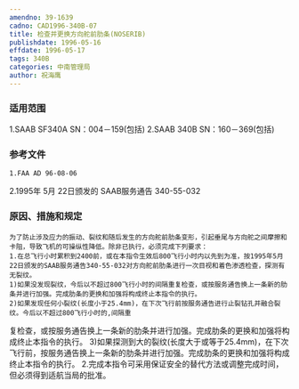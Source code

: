 ```yaml
---
amendno: 39-1639
cadno: CAD1996-340B-07
title: 检查并更换方向舵前肋条(NOSERIB)
publishdate: 1996-05-16
effdate: 1996-05-17
tags: 340B
categories: 中南管理局
author: 祝海鹰
---
```


### 适用范围 
1.SAAB SF340A SN：004－159(包括)
2.SAAB 340B SN：160－369(包括)

### 参考文件
    1.FAA AD 96-08-06 
2.1995年 5月 22日颁发的 SAAB服务通告 340-55-032 

### 原因、措施和规定 
    为了防止涉及应力的振动、裂纹和随后发生的方向舵前肋条变形，引起垂尾与方向舵之间摩擦和卡阻，导致飞机的可操纵性降低。除非已执行，必须完成下列要求： 
    1.在总飞行小时累积到2400前，或在本指令生效后800飞行小时内以先到为准，按1995年5月22日颁发的SAAB服务通告340-55-032对方向舵前肋条进行一次目视和着色渗透检查，探测有无裂纹。 
    1)如果没发现裂纹，今后以不超过800飞行小时的间隔重复检查，或按服务通告换上一条新的肋条并进行加强。完成肋条的更换和加强将构成终止本指令的执行。 
    2)如果发现任何小裂纹(长度小于25.4mm)，在下次飞行前按服务通告进行止裂钻孔并融合裂纹。今后以不超过800飞行小时的,间隔重

  
复检查，或按服务通告换上一条新的肋条并进行加强。完成肋条的更换和加强将构成终止本指令的执行。 
    3)如果探测到大的裂纹(长度大于或等于25.4mm)，在下次飞行前，按服务通告换上一条新的肋条并进行加强。完成肋条的更换和加强将构成终止本指令的执行。 
    2.完成本指令可采用保证安全的替代方法或调整完成时间，但必须得到适航当局的批准。
